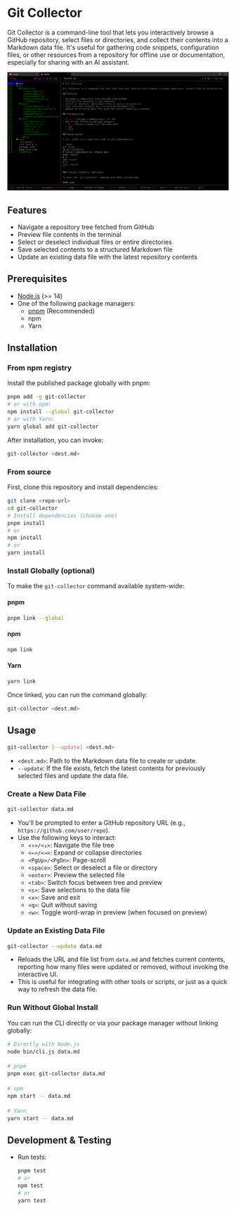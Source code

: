 # Git Collector

Git Collector is a command-line tool that lets you interactively browse a GitHub repository, select files or directories, and collect their contents into a Markdown data file. It's useful for gathering code snippets, configuration files, or other resources from a repository for offline use or documentation, especially for sharing with an AI assistant.

![Git Collector Screenshot](git-collector-screenshot.png)

## Features

- Navigate a repository tree fetched from GitHub
- Preview file contents in the terminal
- Select or deselect individual files or entire directories
- Save selected contents to a structured Markdown file
- Update an existing data file with the latest repository contents

## Prerequisites

- [Node.js](https://nodejs.org/) (>= 14)
- One of the following package managers:
  - [pnpm](https://pnpm.io/) (Recommended)
  - npm
  - Yarn

## Installation

### From npm registry

Install the published package globally with pnpm:

```bash
pnpm add -g git-collector
# or with npm:
npm install --global git-collector
# or with Yarn:
yarn global add git-collector
```

After installation, you can invoke:

```bash
git-collector <dest.md>
```

### From source

First, clone this repository and install dependencies:

```bash
git clone <repo-url>
cd git-collector
# Install dependencies (choose one)
pnpm install
# or
npm install
# or
yarn install
```

### Install Globally (optional)

To make the `git-collector` command available system-wide:

#### pnpm

```bash
pnpm link --global
```

#### npm

```bash
npm link
```

#### Yarn

```bash
yarn link
```

Once linked, you can run the command globally:

```bash
git-collector <dest.md>
```

## Usage

```bash
git-collector [--update] <dest.md>
```

- `<dest.md>`: Path to the Markdown data file to create or update.
- `--update`: If the file exists, fetch the latest contents for previously selected files and update the data file.

### Create a New Data File

```bash
git-collector data.md
```

- You'll be prompted to enter a GitHub repository URL (e.g., `https://github.com/user/repo`).
- Use the following keys to interact:
  - `<↑>/<↓>`: Navigate the file tree
  - `<←>/<→>`: Expand or collapse directories
  - `<PgUp>/<PgDn>`: Page-scroll
  - `<space>`: Select or deselect a file or directory
  - `<enter>`: Preview the selected file
  - `<tab>`: Switch focus between tree and preview
  - `<s>`: Save selections to the data file
  - `<x>`: Save and exit
  - `<q>`: Quit without saving
  - `<w>`: Toggle word-wrap in preview (when focused on preview)

### Update an Existing Data File

```bash
git-collector --update data.md
```

- Reloads the URL and file list from `data.md` and fetches current contents, reporting how many files were updated or removed, without invoking the interactive UI.
- This is useful for integrating with other tools or scripts, or just as a quick way to refresh the data file.

### Run Without Global Install

You can run the CLI directly or via your package manager without linking globally:

```bash
# Directly with Node.js
node bin/cli.js data.md

# pnpm
pnpm exec git-collector data.md

# npm
npm start -- data.md

# Yarn
yarn start -- data.md
```

## Development & Testing

- Run tests:
  ```bash
  pnpm test
  # or
  npm test
  # or
  yarn test
  ```
